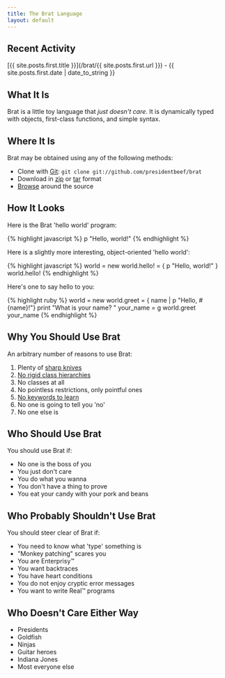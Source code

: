 ```yaml
---
title: The Brat Language
layout: default
---
```

## Recent Activity

[{{ site.posts.first.title }}](/brat/{{ site.posts.first.url }}) - {{ site.posts.first.date | date_to_string }}

<div id="github-commit-badge-container">
	<script type="text/javascript">
		var Badges = new Array();
		Badges[0] = new Object;
		Badges[0]["username"] = "presidentbeef";
		Badges[0]["repo"] = "brat";
		Badges[0]["branch"] = "master";
	</script>
	<script type="text/javascript" src="js/github-commit-badge.js">
	</script>
</div>

## What It Is

Brat is a little toy language that _just doesn't care_. It is dynamically typed with objects, first-class functions, and simple syntax.

## Where It Is

Brat may be obtained using any of the following methods:

* Clone with [Git](http://git-scm.com):  `git clone git://github.com/presidentbeef/brat`
* Download in [zip](http://github.com/presidentbeef/brat/zipball/master) or [tar](http://github.com/presidentbeef/brat/tarball/master) format
* [Browse](http://github.com/presidentbeef/brat/tree/master) around the source

## How It Looks

Here is the Brat 'hello world' program:

{% highlight javascript %}
p "Hello, world!"
{% endhighlight %}

Here is a slightly more interesting, object-oriented 'hello world':

{% highlight javascript %}
world = new
world.hello! = { p "Hello, world!" }
world.hello!
{% endhighlight %}

Here's one to say hello to you:

{% highlight ruby %}
world = new
world.greet = { name | p "Hello, #{name}!"}
print "What is your name? "
your_name = g
world.greet your_name
{% endhighlight %}

## Why You Should Use Brat

An arbitrary number of reasons to use Brat:
  
1. Plenty of [sharp knives](http://groups.google.com/group/comp.lang.ruby/msg/f005724cd8961f4b)
2. [No rigid class hierarchies](http://java.sun.com/javase/6/docs/api/)
3. No classes at all
4. No pointless restrictions, only pointful ones
5. [No keywords to learn](http://www.cppreference.com/wiki/keywords/start "C++ Keywords")
6. No one is going to tell you 'no'
7. No one else is

## Who Should Use Brat

You should use Brat if:

* No one is the boss of you
* You just don't care
* You do what you wanna
* You don't have a thing to prove
* You eat your candy with your pork and beans

## Who Probably Shouldn't Use Brat

You should steer clear of Brat if:

* You need to know what 'type' something is
* "Monkey patching" scares you
* You are Enterprisy&trade;
* You want backtraces
* You have heart conditions
* You do not enjoy cryptic error messages
* You want to write Real&trade; programs

## Who Doesn't Care Either Way

* Presidents
* Goldfish
* Ninjas
* Guitar heroes
* Indiana Jones
* Most everyone else
